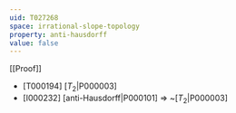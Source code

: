 ```yaml
---
uid: T027268
space: irrational-slope-topology
property: anti-hausdorff
value: false
---
```

[[Proof]]

* [T000194] [$T_2$|P000003]
* [I000232] [anti-Hausdorff|P000101] => ~[$T_2$|P000003]

